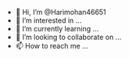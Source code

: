 - 👋 Hi, I’m @Harimohan46651
- 👀 I’m interested in ...
- 🌱 I’m currently learning ...
- 💞️ I’m looking to collaborate on ...
- 📫 How to reach me ...

<!---
Harimohan46651/Harimohan46651 is a ✨ special ✨  repository because its `README.md` (this file) appears on your GitHub profile.
You can click the Preview link to take a look at your changes.     
--->
